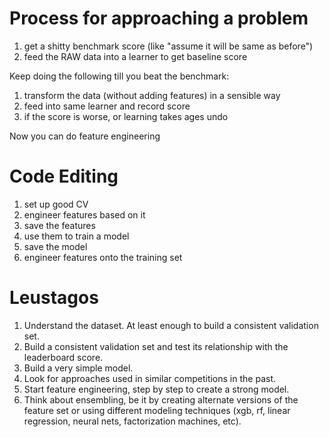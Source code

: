 # Process for approaching a problem

1. get a shitty benchmark score (like "assume it will be same as before")
2. feed the RAW data into a learner to get baseline score

Keep doing the following till you beat the benchmark:

1.  transform the data (without adding features) in a sensible way
2.  feed into same learner and record score
3.  if the score is worse, or learning takes ages undo

Now you can do feature engineering

# Code Editing

1. set up good CV
2. engineer features based on it
3. save the features
4. use them to train a model
5. save the model
6. engineer features onto the training set 

# Leustagos

1. Understand the dataset. At least enough to build a consistent validation set.
2. Build a consistent validation set and test its relationship with the leaderboard score.
3. Build a very simple model.
4. Look for approaches used in similar competitions in the past.
5. Start feature engineering, step by step to create a strong model.
6. Think about ensembling, be it by creating alternate versions of the feature set or using different modeling techniques (xgb, rf, linear regression, neural nets, factorization machines, etc).




